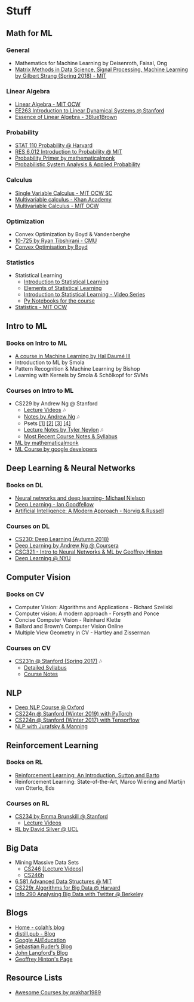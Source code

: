 # Stuff

## Math for ML

### General

* Mathematics for Machine Learning by Deisenroth, Faisal, Ong
* [Matrix Methods in Data Science, Signal Processing, Machine Learning by Gilbert Strang (Spring 2018) - MIT](https://www.youtube.com/playlist?list=PLUl4u3cNGP63oMNUHXqIUcrkS2PivhN3k)

### Linear Algebra

* [Linear Algebra - MIT OCW](https://www.youtube.com/playlist?list=PL221E2BBF13BECF6C)
* [EE263 Introduction to Linear Dynamical Systems @ Stanford](https://www.youtube.com/playlist?list=PL06960BA52D0DB32B)
* [Essence of Linear Algebra - 3Blue1Brown](https://www.youtube.com/playlist?list=PLZHQObOWTQDPD3MizzM2xVFitgF8hE_ab)

### Probability

* [STAT 110 Probability @ Harvard](https://www.youtube.com/playlist?list=PL2SOU6wwxB0uwwH80KTQ6ht66KWxbzTIo)
* [RES 6.012 Introduction to Probability @ MIT](https://www.youtube.com/playlist?list=PLUl4u3cNGP60hI9ATjSFgLZpbNJ7myAg6)
* [Probability Primer by mathematicalmonk](https://www.youtube.com/playlist?list=PL17567A1A3F5DB5E4)
* [Probabilistic System Analysis & Applied Probability](https://www.youtube.com/playlist?list=PLUl4u3cNGP61MdtwGTqZA0MreSaDybji8)

### Calculus

* [Single Variable Calculus - MIT OCW SC](https://ocw.mit.edu/courses/mathematics/18-01sc-single-variable-calculus-fall-2010/index.htm)
* [Multivariable calculus - Khan Academy](https://www.youtube.com/playlist?list=PLSQl0a2vh4HC5feHa6Rc5c0wbRTx56nF7)
* [Multivariable Calculus - MIT OCW](https://www.youtube.com/playlist?list=PL4C4C8A7D06566F38)

### Optimization

* Convex Optimization by Boyd & Vandenberghe
* [10-725 by Ryan Tibshirani - CMU](https://www.youtube.com/playlist?list=PLjbUi5mgii6AVdvImLB9-Hako68p9MpIC)
* [Convex Optimisation by Boyd](https://www.youtube.com/playlist?list=PL3940DD956CDF0622)

### Statistics

* Statistical Learning
  * [Introduction to Statistical Learning](http://www-bcf.usc.edu/~gareth/ISL/)
  * [Elements of Statistical Learning](https://web.stanford.edu/~hastie/ElemStatLearn//)
  * [Introduction to Statistical Learning - Video Series](https://www.youtube.com/playlist?list=PLOg0ngHtcqbPTlZzRHA2ocQZqB1D_qZ5V)
  * [Py Notebooks for the course](https://github.com/sujitpal/statlearning-notebooks)
* [Statistics - MIT OCW](https://www.youtube.com/playlist?list=PLUl4u3cNGP60uVBMaoNERc6knT_MgPKS0)

## Intro to ML

### Books on Intro to ML

* [A course in Machine Learning by Hal Daumé III](http://ciml.info/)
* Introduction to ML by Smola
* Pattern Recognition & Machine Learning by Bishop
* Learning with Kernels by Smola & Schölkopf for SVMs

### Courses on Intro to ML

* CS229 by Andrew Ng @ Stanford
  * [Lecture Videos](https://www.youtube.com/playlist?list=PLA89DCFA6ADACE599) :notes:
  * [Notes by Andrew Ng](http://cs229.stanford.edu/notes/) :notes:
  * Psets [[1]](http://github.com/ccombier/CS229/blob/master/Problem1/ps1.pdf) [[2]](http://github.com/ccombier/CS229/blob/master/Problem2/ps2.pdf) [[3]](http://github.com/ccombier/CS229/blob/master/Problem3/ps3.pdf) [[4]](http://github.com/ccombier/CS229/blob/master/Problem4/ps4.pdf)
  * [Lecture Notes by Tyler Neylon](http://tylerneylon.com/notes/cs229/cs229.pdf) :notes:
  * [Most Recent Course Notes & Syllabus](http://cs229.stanford.edu/syllabus.html)
* [ML by mathematicalmonk](https://www.youtube.com/playlist?list=PLD0F06AA0D2E8FFBA)
* [ML Course by google developers](https://developers.google.com/machine-learning/crash-course/)

## Deep Learning & Neural Networks

### Books on DL

* [Neural networks and deep learning- Michael Nielson](http://neuralnetworksanddeeplearning.com/chap1.html)
* [Deep Learning - Ian Goodfellow](http://www.deeplearningbook.org/)
* [Artificial Intelligence: A Modern Approach - Norvig & Russell](http://aima.cs.berkeley.edu)

### Courses on DL

* [CS230: Deep Learning (Autumn 2018)](https://www.youtube.com/playlist?list=PLoROMvodv4rOABXSygHTsbvUz4G_YQhOb)
* [Deep Learning by Andrew Ng @ Coursera](https://www.coursera.org/specializations/deep-learning)
* [CSC321 - Intro to Neural Networks & ML by Geoffrey Hinton](http://www.cs.toronto.edu/~tijmen/csc321/)
* [Deep Learning @ NYU](https://cilvr.cs.nyu.edu/doku.php?id=deeplearning2015:schedule)

## Computer Vision

### Books on CV

* Computer Vision: Algorithms and Applications - Richard Szeliski
* Computer vision: A modern approach -  Forsyth and Ponce
* Concise Computer Vision -  Reinhard Klette
* Ballard and Brown’s Computer Vision Online
* Multiple View Geometry in CV - Hartley and Zisserman

### Courses on CV

* [CS231n @ Stanford (Spring 2017)](https://www.youtube.com/playlist?list=PL3FW7Lu3i5JvHM8ljYj-zLfQRF3EO8sYv) :notes:
  * [Detailed Syllabus](http://cs231n.stanford.edu/syllabus.html)
  * [Course Notes](http://cs231n.github.io/)

## NLP

* [Deep NLP Course @ Oxford](https://github.com/oxford-cs-deepnlp-2017/lectures)
* [CS224n @ Stanford (Winter 2019) with PyTorch](https://www.youtube.com/playlist?list=PLoROMvodv4rOhcuXMZkNm7j3fVwBBY42z)
* [CS224n @ Stanford (Winter 2017) with Tensorflow](https://www.youtube.com/playlist?list=PL3FW7Lu3i5Jsnh1rnUwq_TcylNr7EkRe6)
* [NLP with Jurafsky & Manning](https://www.youtube.com/playlist?list=PLoROMvodv4rOFZnDyrlW3-nI7tMLtmiJZ)

## Reinforcement Learning

### Books on RL

* [Reinforcement Learning: An Introduction, Sutton and Barto](http://incompleteideas.net/book/RLbook2018trimmed.pdf)
* Reinforcement Learning: State-of-the-Art, Marco Wiering and Martijn van Otterlo, Eds

### Courses on RL

* [CS234 by Emma Brunskill @ Stanford](http://web.stanford.edu/class/cs234/index.html)
  * [Lecture Videos](https://www.youtube.com/playlist?list=PLoROMvodv4rOSOPzutgyCTapiGlY2Nd8u)
* [RL by David Silver @ UCL](http://www0.cs.ucl.ac.uk/staff/D.Silver/web/Teaching.html)

## Big Data

* Mining Massive Data Sets
  * [CS246](https://web.stanford.edu/class/cs246/) [[Lecture Videos]](http://snap.stanford.edu/class/cs246-videos-2019/)
  * [CS246h](http://web.stanford.edu/class/cs246h/)
* [6.581 Advanced Data Structures @ MIT](http://courses.csail.mit.edu/6.851/fall17/)
* [CS229r Algorithms for Big Data @ Harvard](http://people.seas.harvard.edu/~minilek/cs229r/fall15/lec.html)
* [Info 290 Analysing Big Data with Twitter @ Berkeley](https://www.ischool.berkeley.edu/courses/info/290/abdt)

## Blogs

* [Home - colah’s blog](http://colah.github.io/)
* [distill.pub - Blog](https://distill.pub/)
* [Google AI/Education](https://ai.google/education)
* [Sebastian Ruder’s Blog](http://ruder.io/)
* [John Langford's Blog](http://hunch.net/?page_id=122)
* [Geoffrey Hinton's Page](http://www.cs.toronto.edu/~hinton/)

## Resource Lists

* [Awesome Courses by prakhar1989](https://github.com/prakhar1989/awesome-courses)

